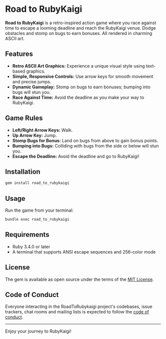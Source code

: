 # Road to RubyKaigi

**Road to RubyKaigi** is a retro-inspired action game where you race against time to escape a looming deadline and reach the RubyKaigi venue. Dodge obstacles and stomp on bugs to earn bonuses. All rendered in charming ASCII art.

## Features

- **Retro ASCII Art Graphics:** Experience a unique visual style using text-based graphics.
- **Simple, Responsive Controls:** Use arrow keys for smooth movement and precise jumps.
- **Dynamic Gameplay:** Stomp on bugs to earn bonuses; bumping into bugs will stun you.
- **Race Against Time:** Avoid the deadline as you make your way to RubyKaigi.

## Game Rules

- **Left/Right Arrow Keys:** Walk.
- **Up Arrow Key:** Jump.
- **Stomp Bugs for Bonus:** Land on bugs from above to gain bonus points.
- **Bumping into Bugs:** Colliding with bugs from the side or below will stun you.
- **Escape the Deadline:** Avoid the deadline and go to RubyKaigi!

## Installation

```bash
gem install road_to_rubykaigi
```

## Usage

Run the game from your terminal:

```bash
bundle exec road_to_rubykaigi
```

## Requirements

- Ruby 3.4.0 or later
- A terminal that supports ANSI escape sequences and 256-color mode

## License

The gem is available as open source under the terms of the [MIT License](https://opensource.org/licenses/MIT).

## Code of Conduct

Everyone interacting in the RoadToRubykaigi project's codebases, issue trackers, chat rooms and mailing lists is expected to follow the [code of conduct](https://github.com/makicamel/road_to_rubykaigi/blob/main/CODE_OF_CONDUCT.md).

---

Enjoy your journey to RubyKaigi!
